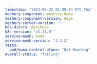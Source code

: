 ```yaml
---
timestamp: "2023-06-22 01:08:14 UTC Thu"
meshery-component: meshery-kuma
meshery-component-version: edge
meshery-server-version: ""
k8s-distro: minikube
k8s-version: "v1.21.5"
service-mesh: Kuma
service-mesh-version: "2.2.2"
tests:
  pod/kuma-control-plane: "Not Running"
overall-status: "failing"
---
```


